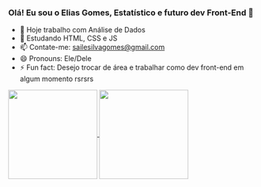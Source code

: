 ### Olá! Eu sou o Elias Gomes, Estatístico e futuro dev Front-End 👋

- 🔭 Hoje trabalho com Análise de Dados
- 🌱 Estudando HTML, CSS e JS
- 📫 Contate-me: sailesilvagomes@gmail.com
- 😄 Pronouns: Ele/Dele
- ⚡ Fun fact: Desejo trocar de área e trabalhar como dev front-end em algum momento rsrsrs

<a href="https://github.com/anuraghazra/github-readme-stats">
  <img height=180em align="center" src="https://github-readme-stats.vercel.app/api?username=sailegomes&show_icons=true&theme=prussian" />
</a>
<a href="https://github.com/anuraghazra/convoychat">
  <img height=180em align="center" src="https://github-readme-stats.vercel.app/api/top-langs?username=sailegomes&layout=compact&langs_count=8&card_width=320&theme=prussian" />
</a>

